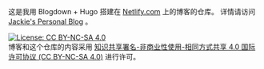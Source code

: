这是我用 Blogdown + Hugo 搭建在 [Netlify.com](https://www.netlify.com) 上的博客的仓库。
详情请访问 [Jackie's Personal Blog](https://jiangjun.netlify.com/) 。

[![License: CC BY-NC-SA 4.0](https://github.com/JackieMium/netlify.blog/raw/master/static/images/License-CC-BY-NC-SA-4.0.svg)](https://creativecommons.org/licenses/by-nc-sa/4.0/)  
博客和这个仓库的内容采用 [知识共享署名-非商业性使用-相同方式共享 4.0 国际许可协议 (CC BY-NC-SA 4.0)](https://creativecommons.org/licenses/by-nc-sa/4.0/) 进行许可。
